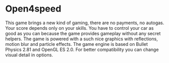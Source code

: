 Open4speed
==========

This game brings a new kind of gaming, there are no payments, no autogas. Your score depends only on your skills. You have to control your car as good as you can because the game provides gameplay without any secret helpers. The game is powered with a such nice graphics with reflections, motion blur and particle effects. The game engine is based on Bullet Physics 2.81 and OpenGL ES 2.0. For better compatibility you can change visual detail in options.
